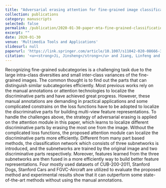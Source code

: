 ```yaml
---
title: "Adversarial erasing attention for fine-grained image classification"
collection: publications
category: manuscripts
selected: false
permalink: /publication/2020-01-30-paper-mta-fine-grained-classification
excerpt: ""
date: 2020-01-30
venue: 'Multimedia Tools and Applications'
slidesurl: null
paperurl: 'https://link.springer.com/article/10.1007/s11042-020-08666-3'
citation: '<u><strong>Ji, Jinsheng</strong></u> and Jiang, Linfeng and Zhang, Tao and Zhong, Weilin and Xiong, Huilin, "Adversarial erasing attention for fine-grained image classification," in Multimed Tools Appl 80, 22867–22889 (2021). https://doi.org/10.1007/s11042-020-08666-3'
---
```

Recognizing fine-grained subcategories is a challenging task due to the large intra-class diversities and small inter-class variances of the fine-grained images. The common thought is to find out the parts that can distinguish similar subcategories efficiently. Most previous works rely on the manual annotations or attention technologies to localize the discriminative parts and have achieved great progress. However, these manual annotations are demanding in practical applications and some complicated constrains on the loss functions have to be adopted to localize the discriminative parts for building multi-view feature representations. To handle the challenges above, the strategy of adversarial erasing is applied on the attention module in this paper, which learns to localize different discriminative parts by erasing the most one from the image. Without the complicated loss functions, the proposed attention module can localize the discriminative parts more efficiently. Different from many part based methods, the classification network which consists of three subnetworks is introduced, and the subnetworks are trained by the original image and two discriminative parts respectively. Moreover, features learned from the three subnetworks are then fused in a more efficiently way to build better feature representations. Four mostly used datasets of CUB-200-2011, Stanford Dogs, Stanford Cars and FGVC-Aircraft are utilized to evaluate the proposed method and experimental results show that it can outperform some state-of-the-art methods without using the manual annotations.
